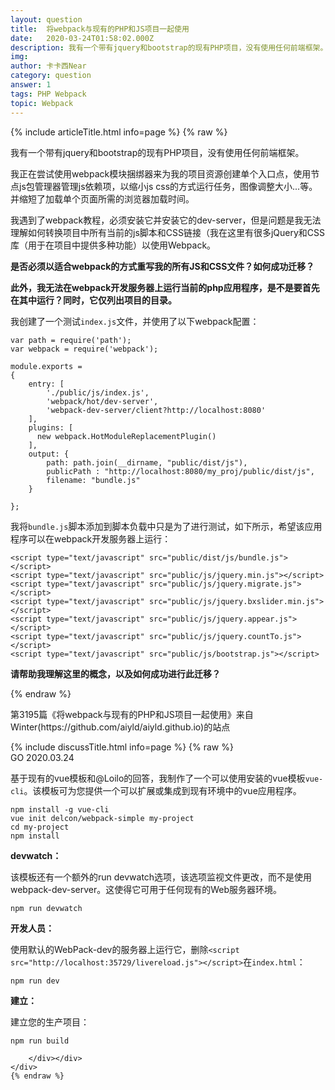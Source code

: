 ```yaml
---
layout: question
title:  将webpack与现有的PHP和JS项目一起使用
date:   2020-03-24T01:58:02.000Z
description: 我有一个带有jquery和bootstrap的现有PHP项目，没有使用任何前端框架。我正在尝试使用webpack模块捆绑器来为我的项目资源创建单个入口...
img: 
author: 卡卡西Near
category: question
answer: 1
tags: PHP Webpack
topic: Webpack
---
```

<div class="article-root">
  <div class="article">
    {% include articleTitle.html info=page %}
    {% raw %}
    <div class="article-content"><p><font style="vertical-align: inherit;"><font style="vertical-align: inherit;">我有一个带有jquery和bootstrap的现有PHP项目，没有使用任何前端框架。</font></font></p>

<p><font style="vertical-align: inherit;"><font style="vertical-align: inherit;">我正在尝试使用webpack模块捆绑器来为我的项目资源创建单个入口点，使用节点js包管理器管理js依赖项，以缩小js css的方式运行任务，图像调整大小...等。</font><font style="vertical-align: inherit;">并缩短了加载单个页面所需的浏览器加载时间。</font></font></p>

<p><font style="vertical-align: inherit;"><font style="vertical-align: inherit;">我遇到了webpack教程，必须安装它并安装它的dev-server，但是问题是我无法理解如何转换项目中所有当前的js脚本和CSS链接（我在这里有很多jQuery和CSS库（用于在项目中提供多种功能）以使用Webpack。</font></font></p>

<p><strong><font style="vertical-align: inherit;"><font style="vertical-align: inherit;">是否必须以适合webpack的方式重写我的所有JS和CSS文件？</font><font style="vertical-align: inherit;">如何成功迁移？</font></font></strong></p>

<p><strong><font style="vertical-align: inherit;"><font style="vertical-align: inherit;">此外，我无法在webpack开发服务器上运行当前的php应用程序，是不是要首先在其中运行？</font><font style="vertical-align: inherit;">同时，它仅列出项目的目录。</font></font></strong></p>

<p><font style="vertical-align: inherit;"><font style="vertical-align: inherit;">我创建了一个测试</font></font><code>index.js</code><font style="vertical-align: inherit;"><font style="vertical-align: inherit;">文件，并使用了以下webpack配置：</font></font></p>

<pre><code>var path = require('path');<font></font>
var webpack = require('webpack');<font></font>
<font></font>
module.exports =<font></font>
{<font></font>
    entry: [<font></font>
        './public/js/index.js',<font></font>
        'webpack/hot/dev-server',<font></font>
        'webpack-dev-server/client?http://localhost:8080'<font></font>
    ],<font></font>
    plugins: [<font></font>
      new webpack.HotModuleReplacementPlugin()<font></font>
    ],<font></font>
    output: {<font></font>
        path: path.join(__dirname, "public/dist/js"),<font></font>
        publicPath : "http://localhost:8080/my_proj/public/dist/js",<font></font>
        filename: "bundle.js"<font></font>
    }<font></font>
<font></font>
};<font></font>
</code></pre>

<p><font style="vertical-align: inherit;"><font style="vertical-align: inherit;">我将</font></font><code>bundle.js</code><font style="vertical-align: inherit;"><font style="vertical-align: inherit;">脚本</font><font style="vertical-align: inherit;">添加</font><font style="vertical-align: inherit;">到脚本负载中只是为了进行测试，如下所示，希望该应用程序可以在webpack开发服务器上运行：</font></font></p>

<pre><code>&lt;script type="text/javascript" src="public/dist/js/bundle.js"&gt;&lt;/script&gt;<font></font>
&lt;script type="text/javascript" src="public/js/jquery.min.js"&gt;&lt;/script&gt;<font></font>
&lt;script type="text/javascript" src="public/js/jquery.migrate.js"&gt;&lt;/script&gt;<font></font>
&lt;script type="text/javascript" src="public/js/jquery.bxslider.min.js"&gt;&lt;/script&gt;<font></font>
&lt;script type="text/javascript" src="public/js/jquery.appear.js"&gt;&lt;/script&gt;<font></font>
&lt;script type="text/javascript" src="public/js/jquery.countTo.js"&gt;&lt;/script&gt;<font></font>
&lt;script type="text/javascript" src="public/js/bootstrap.js"&gt;&lt;/script&gt;<font></font>
</code></pre>

<p><strong><font style="vertical-align: inherit;"><font style="vertical-align: inherit;">请帮助我理解这里的概念，以及如何成功进行此迁移？</font></font></strong></p></div>
    {% endraw %}
  </div>
  <p class="winter_mark">第3195篇《将webpack与现有的PHP和JS项目一起使用》来自Winter(https://github.com/aiyld/aiyld.github.io)的站点</p>
  <div class="discuss-wrapper">
    {% include discussTitle.html info=page %}
    {% raw %}
    <div class="discuss-list">
    <div class="discuss-item">
        <div class="discuss-parent">
          <div class="discuss-meta">
            <span class="discuss-user">GO</span>
            <span class="discuss-time">2020.03.24</span>
          </div>
          <div class="discuss-comment"><p><font style="vertical-align: inherit;"><font style="vertical-align: inherit;">基于现有的vue模板和@Loilo的回答，我制作了一个可以使用安装的vue模板</font></font><code>vue-cli</code><font style="vertical-align: inherit;"><font style="vertical-align: inherit;">。</font><font style="vertical-align: inherit;">该模板可为您提供一个可以扩展或集成到现有环境中的vue应用程序。</font></font></p>

<pre><code>npm install -g vue-cli<font></font>
vue init delcon/webpack-simple my-project<font></font>
cd my-project<font></font>
npm install<font></font>
</code></pre>

<p><strong><font style="vertical-align: inherit;"><font style="vertical-align: inherit;">devwatch：</font></font></strong></p>

<p><font style="vertical-align: inherit;"><font style="vertical-align: inherit;">该模板还有一个额外的run devwatch选项，该选项监视文件更改，而不是使用webpack-dev-server。</font><font style="vertical-align: inherit;">这使得它可用于任何现有的Web服务器环境。</font></font></p>

<pre><code>npm run devwatch
</code></pre>

<p><strong><font style="vertical-align: inherit;"><font style="vertical-align: inherit;">开发人员：</font></font></strong></p>

<p><font style="vertical-align: inherit;"><font style="vertical-align: inherit;">使用默认的WebPack-dev的服务器上运行它，删除</font></font><code>&lt;script src="http://localhost:35729/livereload.js"&gt;&lt;/script&gt;</code><font style="vertical-align: inherit;"><font style="vertical-align: inherit;">在</font></font><code>index.html</code><font style="vertical-align: inherit;"><font style="vertical-align: inherit;">：</font></font></p>

<pre><code>npm run dev
</code></pre>

<p><strong><font style="vertical-align: inherit;"><font style="vertical-align: inherit;">建立：</font></font></strong></p>

<p><font style="vertical-align: inherit;"><font style="vertical-align: inherit;">建立您的生产项目：</font></font></p>

<pre><code>npm run build
</code></pre></div>
        </div></div>
    </div>
    {% endraw %}
  </div>
<div>
